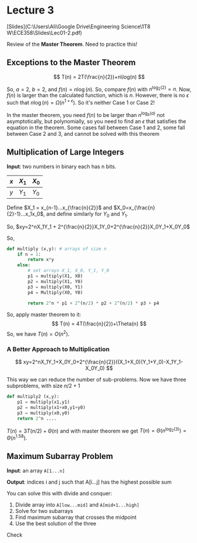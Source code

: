 # Lecture 3

[Slides](C:\Users\Ali\Google Drive\Engineering Science\1T8 W\ECE358\Slides\Lec01-2.pdf)

Review of the **Master Theorem**. Need to practice this!

## Exceptions to the Master Theorem

$$
T(n) = 2T(\frac{n}{2})+n\log(n)
$$

So, $a=2$, $b=2$, and $f(n)=n\log(n)$. So, compare $f(n)$ with $n^{\log_{2}(2)}=n$. Now, $f(n)$ is larger than the calculated function, which is $n$. However, there is no $\epsilon$ such that $n\log(n)=\Omega(n^{1+\epsilon})$. So it's neither Case 1 or Case 2!

In the master theorem, you need $f(n)$ to be larger than $n^{\log_{b}(a)}$ not asymptotically, but polynomially, so you need to find an $\epsilon$ that satisfies the equation in the theorem. Some cases fall between Case 1 and 2, some fall between Case 2 and 3, and cannot be solved with this theorem



## Multiplication of Large Integers

**Input**: two numbers in binary each has n bits. 

| $x$  | $X_1$ | $X_0$ |
| ---- | ----- | ----- |
| $y$  | $Y_1$ | $Y_0$ |

Define $X_1 = x_{n-1}...x_{\frac{n}{2}}$ and $X_0=x_{\frac{n}{2}-1}...x_1x_0$, and define similarly for $Y_0$ and $Y_1$.

So, $xy=2^nX_1Y_1 + 2^{\frac{n}{2}}X_1Y_0+2^{\frac{n}{2}}X_0Y_1+X_0Y_0$

So,

```python
def multiply (x,y): # arrays of size n
	if n = 1:
		return x*y
	else:
		# set arrays X_1, X_0, Y_1, Y_0
		p1 = multiply(X1, X0)
		p2 = multiply(X1, Y0)
		p3 = multiply(X0, Y1)
		p4 = Multiply(X0, Y0)
		
		return 2^n * p1 + 2^(n/2) * p2 + 2^(n/2) * p3 + p4
```

 So, apply master theorem to it:
$$
T(n) = 4T(\frac{n}{2})+\Theta(n)
$$
So, we have $T(n) = O(n^2)$.

### A Better Approach to Multiplication

$$
xy=2^nX_1Y_1+X_0Y_0+2^{\frac{n}{2}}((X_1+X_0)(Y_1+Y_0)-X_1Y_1-X_0Y_0)
$$

This way we can reduce the number of sub-problems. Now we have three subproblems, with size $n/2+1$

```python
def multiply2 (x,y):
	p1 = multiply(x1,y1)
    p2 = multiply(x1+x0,y1+y0)
    p3 = multiply(x0,y0)
    return 2^n ....
```

$T(n) = 3T(n/2)+\Theta(n)$ and with master theorem we get $T(n)=\Theta(n^{\log_2(3)})=\Theta(n^{1.58})$.

## Maximum Subarray Problem

**Input**: an array ```A[1...n]``` 

**Output**: indices i and j such that A[i...j] has the highest possible sum

You can solve this with divide and conquer:

1. Divide array into ```A[low...mid]``` and ```A[mid+1...high]```
2. Solve for two subarrays
3. Find maximum subarray  that crosses the midpoint 
4. Use the best solution of the three

Check 